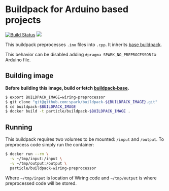 # Buildpack for Arduino based projects

[![Build Status](https://travis-ci.org/spark/buildpack-wiring-preprocessor.svg?branch=master)](https://travis-ci.org/spark/buildpack-wiring-preprocessor) [![](https://imagelayers.io/badge/particle/buildpack-wiring-preprocessor:latest.svg)](https://imagelayers.io/?images=particle/buildpack-wiring-preprocessor:latest 'Get your own badge on imagelayers.io')


This buildpack preprocesses `.ino` files into `.cpp`.
It inherits [base buildpack](https://github.com/spark/buildpack-base).

This behavior can be disabled adding `#pragma SPARK_NO_PREPROCESSOR` to Arduino file.

## Building image

**Before building this image, build or fetch [buildpack-base](https://github.com/spark/buildpack-base).**

```bash
$ export BUILDPACK_IMAGE=wiring-preprocessor
$ git clone "git@github.com:spark/buildpack-${BUILDPACK_IMAGE}.git"
$ cd buildpack-$BUILDPACK_IMAGE
$ docker build -t particle/buildpack-$BUILDPACK_IMAGE .
```

## Running

This buildpack requires two volumes to be mounted: `/input` and `/output`. To preprocess code simply run the container:

```bash
$ docker run --rm \
  -v ~/tmp/input:/input \
  -v ~/tmp/output:/output \
  particle/buildpack-wiring-preprocessor
```

Where `~/tmp/input` is location of Wiring code and `~/tmp/output` is where preprocessed code will be stored.

